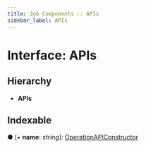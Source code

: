 ```yaml
---
title: Job Components :: APIs
sidebar_label: APIs
---
```


# Interface: APIs

## Hierarchy

* **APIs**

## Indexable

● \[▪ **name**: *string*\]: [OperationAPIConstructor](../overview.md#operationapiconstructor)
